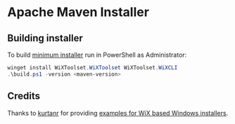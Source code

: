 # Apache Maven Installer

## Building installer

To build [minimum installer](Product.wxs) run in PowerShell as Administrator:
```PowerShell
winget install WiXToolset.WiXToolset WiXToolset.WiXCLI
.\build.ps1 -version <maven-version>
```

## Credits
Thanks to [kurtanr](https://github.com/kurtanr) for providing [examples for WiX based Windows installers](https://github.com/kurtanr/WiXInstallerExamples).
